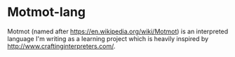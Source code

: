 # Motmot-lang

Motmot (named after https://en.wikipedia.org/wiki/Motmot) is an interpreted language I'm writing as a learning project which is heavily inspired by http://www.craftinginterpreters.com/.
